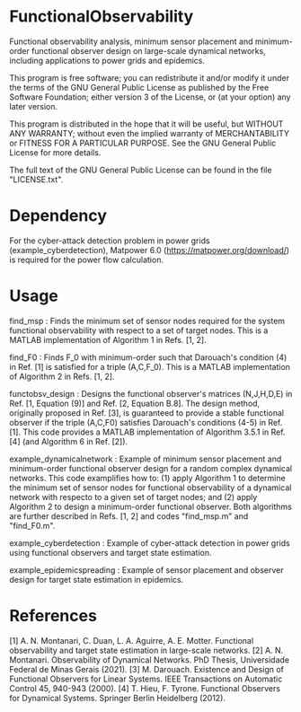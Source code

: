 # FunctionalObservability
Functional observability analysis, minimum sensor placement and minimum-order functional observer design on large-scale dynamical networks, including applications to power grids and epidemics.

This program is free software; you can redistribute it and/or modify it under the terms of the GNU General Public License as published by the Free Software Foundation; either version 3 of the License, or (at your option) any later version.

This program is distributed in the hope that it will be useful, but WITHOUT ANY WARRANTY; without even the implied warranty of MERCHANTABILITY or FITNESS FOR A PARTICULAR PURPOSE. See the GNU General Public License for more details.

The full text of the GNU General Public License can be found in the file "LICENSE.txt".

# Dependency
For the cyber-attack detection problem in power grids (example_cyberdetection), Matpower 6.0 (https://matpower.org/download/) is required for the power flow calculation.

# Usage
find_msp : Finds the minimum set of sensor nodes required for the system functional observability with respect to a set of target nodes. This is a MATLAB implementation of Algorithm 1 in Refs. [1, 2].

find_F0 : Finds F_0 with minimum-order such that Darouach's condition (4) in Ref. [1] is satisfied for a triple (A,C,F_0). This is a MATLAB implementation of Algorithm 2 in Refs. [1, 2].

functobsv_design : Designs the functional observer's matrices (N,J,H,D,E) in Ref. [1, Equation (9)] and Ref. [2, Equation B.8]. The design method, originally proposed in Ref. [3], is guaranteed to provide a stable functional observer if the triple (A,C,F0) satisfies Darouach's conditions (4-5) in Ref. [1]. This code provides a MATLAB implementation of Algorithm 3.5.1 in Ref. [4] (and Algorithm 6 in Ref. [2]).

example_dynamicalnetwork : Example of minimum sensor placement and minimum-order functional observer design for a random complex dynamical networks. This code examplifies how to:
    (1) apply Algorithm 1 to determine the minimum set of sensor nodes for functional observability of a dynamical network with respecto to a given set of target nodes; and
    (2) apply Algorithm 2 to design a minimum-order functional observer.
Both algorithms are further described in Refs. [1, 2] and codes "find_msp.m" and "find_F0.m".

example_cyberdetection : Example of cyber-attack detection in power grids using functional observers and target state estimation.

example_epidemicspreading : Example of sensor placement and observer design for target state estimation in epidemics.

# References
[1] A. N. Montanari, C. Duan, L. A. Aguirre, A. E. Motter. Functional observability and target state estimation in large-scale networks.
[2] A. N. Montanari. Observability of Dynamical Networks. PhD Thesis, Universidade Federal de Minas Gerais (2021).
[3] M. Darouach. Existence and Design of Functional Observers for Linear Systems. IEEE Transactions on Automatic Control 45, 940-943 (2000).
[4] T. Hieu, F. Tyrone. Functional Observers for Dynamical Systems. Springer Berlin Heidelberg (2012).

